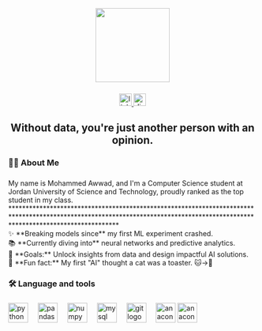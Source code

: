 <div align="center">
  <img height="150" src="https://avatars.githubusercontent.com/u/118023620?v=4"  />
</div>

###

<div align="center">
  <a href="https://www.linkedin.com/in/mohammd-awwad-b54b78263/" target="_blank">
    <img src="https://img.shields.io/static/v1?message=LinkedIn&logo=linkedin&label=&color=0077B5&logoColor=white&labelColor=&style=for-the-badge" height="25" alt="linkedin logo"  />
  </a>
  <a href="https://discordapp.com/users/410058116273537024" target="_blank">
    <img src="https://img.shields.io/static/v1?message=Discord&logo=discord&label=&color=7289DA&logoColor=white&labelColor=&style=for-the-badge" height="25" alt="discord logo"  />
  </a>
</div>

###

<h2 align="center">Without data, you're just another person with an opinion.</h2>

###

<h3 align="left">👩‍💻  About Me</h3>

###

<p align="left">My name is Mohammed Awwad, and I'm a Computer Science student at Jordan University of Science and Technology, proudly ranked as the top student in my class.<br>******************************************************************************************************************************************************************************<br>✨ **Breaking models since** my first ML experiment crashed.  <br>📚 **Currently diving into** neural networks and predictive analytics.  <br>🎯 **Goals:** Unlock insights from data and design impactful AI solutions.  <br>🎲 **Fun fact:** My first "AI" thought a cat was a toaster. 🐱→🍞</p>

###

<h3 align="left">🛠 Language and tools</h3>

###

<div align="left">
  <img src="https://skillicons.dev/icons?i=py" height="40" alt="python logo"  />
  <img width="12" />
  <img src="https://cdn.jsdelivr.net/gh/devicons/devicon/icons/pandas/pandas-original.svg" height="40" alt="pandas logo"  />
  <img width="12" />
  <img src="https://cdn.simpleicons.org/numpy/013243" height="40" alt="numpy logo"  />
  <img width="12" />
  <img src="https://cdn.simpleicons.org/mysql/4479A1" height="40" alt="mysql logo"  />
  <img width="12" />
  <img src="https://cdn.simpleicons.org/git/F05032" height="40" alt="git logo"  />
  <img width="12" />
  <img src="https://cdn.simpleicons.org/anaconda/44A833" height="40" alt="anaconda logo"  />
  <img src="https://www.bigdatawire.com/wp-content/uploads/2015/11/TensorFlow_logo.png" height="40" alt="anaconda logo"  />
   
  <img width="12" />
</div>

###



###



###
